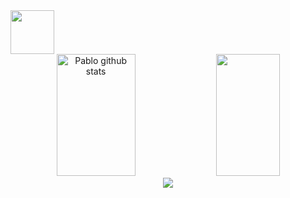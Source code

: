 
<div>
  <img height="70" src="https://readme-typing-svg.herokuapp.com?font=JetBrains+Mono&pause=1000&color=F7EBEA&random=false&width=435&lines=👋+Hey!+What's+up?+Welcome!;🚀+PabloFalc's+GitHub+💻"/>
</div>


<div align="center">  
  <img width="50%" height="195px" src="https://github-readme-stats.vercel.app/api?username=PabloFalc&show_icons=true&count_private=true&hide_border=true&title_color=476CFF&icon_color=476CFF&text_color=FFFFFF&bg_color=FFFFFF00" alt="Pablo github stats" /> 
  <img width="45%" height="195px" src="https://github-readme-stats.vercel.app/api/top-langs/?username=PabloFalc&layout=compact&hide_border=TRUE&title_color=476CFF&text_color=FFFFFF&bg_color=FFFFFF00"/>
</div>


<div align="center">
  <a href="https://www.linkedin.com/in/pablo-falcao-aa7179300?utm_source=share&utm_campaign=share_via&utm_content=profile&utm_medium=android_app" target="_blank"><img src="https://img.shields.io/badge/LinkedIn-0077B5?style=for-the-badge&logo=linkedin&logoColor=white"</a>
</div> 
